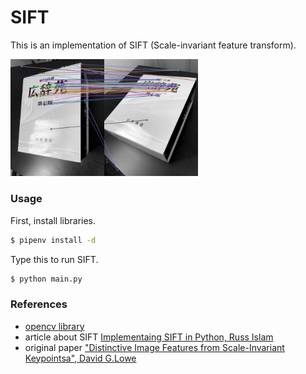 # SIFT

This is an implementation of SIFT (Scale-invariant feature transform).

<img src="images/result.jpeg" width="300px">

### Usage
First, install libraries.
```bash
$ pipenv install -d
```

Type this to run SIFT.
```bash
$ python main.py
```

### References
- [opencv library](https://github.com/opencv/opencv/)
- article about SIFT [Implementaing SIFT in Python, Russ Islam](https://medium.com/@russmislam/implementing-sift-in-python-a-complete-guide-part-1-306a99b50aa5)
- original paper ["Distinctive Image Features from Scale-Invariant Keypointsa", David G.Lowe](https://www.cs.ubc.ca/~lowe/papers/ijcv04.pdf)